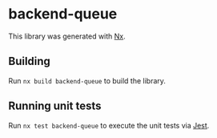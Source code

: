 # backend-queue

This library was generated with [Nx](https://nx.dev).

## Building

Run `nx build backend-queue` to build the library.

## Running unit tests

Run `nx test backend-queue` to execute the unit tests via [Jest](https://jestjs.io).
